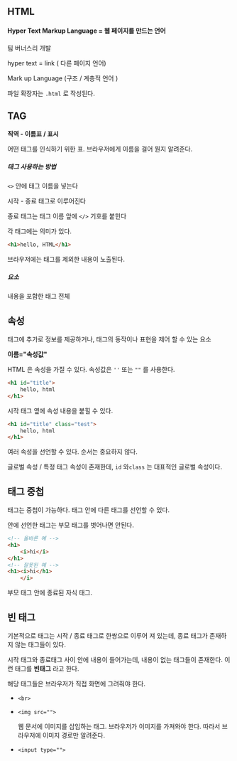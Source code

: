 ## HTML

#### Hyper Text Markup Language = 웹 페이지를 만드는 언어

팀 버너스리 개발

hyper text = link ( 다른 페이지 언어)

Mark up Language (구조 / 계층적 언어 )

파일 확장자는 `.html` 로 작성된다. 



## TAG

__직역 - 이름표 / 표시__

어떤 태그를 인식하기 위한 표. 브라우저에게 이름을 걸어 뭔지 알려준다.

##### 태그 사용하는 방법 

`<>` 안에 태그 이름을 넣는다 

시작 - 종료 태그로 이루어진다

종료 태그는 태그 이름 앞에 `</>` 기호를 붙힌다

각 태그에는 의미가 있다. 

```html
<h1>hello, HTML</h1>
```

브라우저에는 태그를 제외한 내용이 노출된다. 

##### 요소

내용을 포함한 태그 전체



## 속성

태그에 추가로 정보를 제공하거나, 태그의 동작이나 표현을 제어 할 수 있는 요소

__이름="속성값"__

HTML 은 속성을 가질 수 있다. 속성값은 `''` 또는 `""` 를 사용한다.



```html
<h1 id="title">
    hello, html
</h1>
```

시작 태그 옆에 속성 내용을 붙힐 수 있다. 

```html
<h1 id="title" class="test">
    hello, html
</h1>
```

여러 속성을 선언할 수 있다. 순서는 중요하지 않다. 



글로벌 속성 / 특정 태그 속성이 존재한데, `id` 와`class` 는 대표적인 글로벌 속성이다. 



## 태그 중첩

태그는 중첩이 가능하다. 태그 안에 다른 태그를 선언할 수 있다. 

안에 선언한 태그는 부모 태그를 벗어나면 안된다.

```html
<!-- 올바른 예 -->
<h1>
    <i>hi</i>
</h1>
<!-- 잘못된 예 -->
<h1><i>hi</h1>
    </i>
```

부모 태그 안에 종료된 자식 태그. 



## 빈 태그 

기본적으로 태그는 시작 / 종료 태그로 한쌍으로 이루어 져 있는데, 종료 태그가 존재하지 않는 태그들이 있다.



시작 태그와 종료태그 사이 안에 내용이 들어가는데, 내용이 없는 태그들이 존재한다. 이런 태그를 __빈태그__ 라고 한다.



해당 태그들은 브라우저가 직접 화면에 그려줘야 한다. 

- `<br>`

- `<img src="">`

  웹 문서에 이미지를 삽입하는 태그. 브라우저가 이미지를 가져와야 한다. 따라서 브라우저에 이미지 경로만 알려준다.

- `<input type="">`



